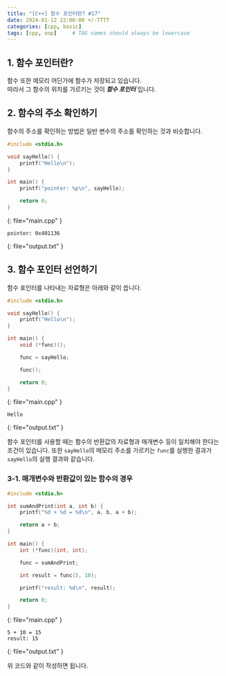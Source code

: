 ```yaml
---
title: "[C++] 함수 포인터란? #17"
date: 2024-01-12 22:00:00 +/-TTTT
categories: [cpp, basic]
tags: [cpp, oop]     # TAG names should always be lowercase
---
```


## 1. 함수 포인터란?
함수 또한 메모리 어딘가에 함수가 저장되고 있습니다.<br>
따라서 그 함수의 위치를 가르키는 것이 ***함수 포인터*** 입니다.

## 2. 함수의 주소 확인하기
함수의 주소를 확인하는 방법은 일반 변수의 주소를 확인하는 것과 비슷합니다.

```cpp
#include <stdio.h>

void sayHello() {
    printf("Hello\n");
}

int main() {
    printf("pointer: %p\n", sayHello);

    return 0;
}
```
{: file="main.cpp" }
```
pointer: 0x401136

```
{: file="output.txt" }

## 3. 함수 포인터 선언하기
함수 포인터를 나타내는 자료형은 아래와 같이 씁니다.

```cpp
#include <stdio.h>

void sayHello() {
    printf("Hello\n");
}

int main() {
    void (*func)();

    func = sayHello;

    func();

    return 0;
}
```
{: file="main.cpp" }
```
Hello

```
{: file="output.txt" }

함수 포인터를 사용할 때는 함수의 반환값의 자료형과 매개변수 등이 일치해야 한다는 조건이 있습니다.
또한 `sayHello`의 메모리 주소를 가르키는 `func`를 실행한 결과가 `sayHello`의 실행 결과와 같습니다.

### 3-1. 매개변수와 반환값이 있는 함수의 경우
```cpp
#include <stdio.h>

int sumAndPrint(int a, int b) {
    printf("%d + %d = %d\n", a, b, a + b);

    return a + b;
}

int main() {
    int (*func)(int, int);

    func = sumAndPrint;

    int result = func(5, 10);

    printf("result: %d\n", result);

    return 0;
}
```
{: file="main.cpp" }
```
5 + 10 = 15
result: 15

```
{: file="output.txt" }

위 코드와 같이 작성하면 됩니다.
